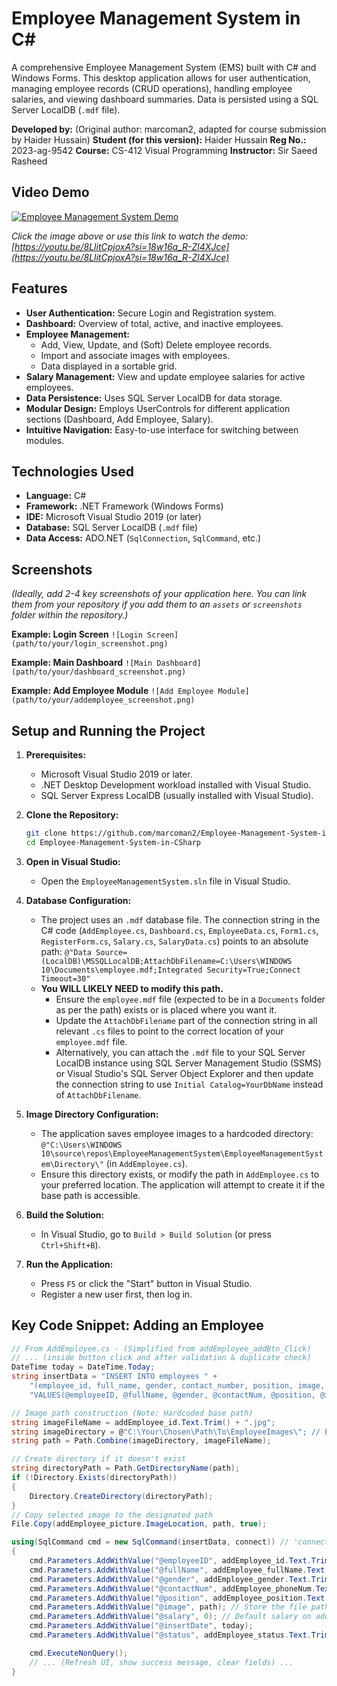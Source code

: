 # Employee Management System in C#

A comprehensive Employee Management System (EMS) built with C# and Windows Forms. This desktop application allows for user authentication, managing employee records (CRUD operations), handling employee salaries, and viewing dashboard summaries. Data is persisted using a SQL Server LocalDB (`.mdf` file).

**Developed by:** (Original author: marcoman2, adapted for course submission by Haider Hussain)
**Student (for this version):** Haider Hussain
**Reg No.:** 2023-ag-9542
**Course:** CS-412 Visual Programming
**Instructor:** Sir Saeed Rasheed

## Video Demo

[![Employee Management System Demo](https://img.youtube.com/vi/8LlitCpjoxA/0.jpg)](https://youtu.be/8LlitCpjoxA?si=18w16a_R-Zl4XJce)

*Click the image above or use this link to watch the demo: [https://youtu.be/8LlitCpjoxA?si=18w16a_R-Zl4XJce](https://youtu.be/8LlitCpjoxA?si=18w16a_R-Zl4XJce)*

## Features

*   **User Authentication:** Secure Login and Registration system.
*   **Dashboard:** Overview of total, active, and inactive employees.
*   **Employee Management:**
    *   Add, View, Update, and (Soft) Delete employee records.
    *   Import and associate images with employees.
    *   Data displayed in a sortable grid.
*   **Salary Management:** View and update employee salaries for active employees.
*   **Data Persistence:** Uses SQL Server LocalDB for data storage.
*   **Modular Design:** Employs UserControls for different application sections (Dashboard, Add Employee, Salary).
*   **Intuitive Navigation:** Easy-to-use interface for switching between modules.

## Technologies Used

*   **Language:** C#
*   **Framework:** .NET Framework (Windows Forms)
*   **IDE:** Microsoft Visual Studio 2019 (or later)
*   **Database:** SQL Server LocalDB (`.mdf` file)
*   **Data Access:** ADO.NET (`SqlConnection`, `SqlCommand`, etc.)

## Screenshots

*(Ideally, add 2-4 key screenshots of your application here. You can link them from your repository if you add them to an `assets` or `screenshots` folder within the repository.)*

**Example: Login Screen**
`![Login Screen](path/to/your/login_screenshot.png)`

**Example: Main Dashboard**
`![Main Dashboard](path/to/your/dashboard_screenshot.png)`

**Example: Add Employee Module**
`![Add Employee Module](path/to/your/addemployee_screenshot.png)`

## Setup and Running the Project

1.  **Prerequisites:**
    *   Microsoft Visual Studio 2019 or later.
    *   .NET Desktop Development workload installed with Visual Studio.
    *   SQL Server Express LocalDB (usually installed with Visual Studio).

2.  **Clone the Repository:**
    ```bash
    git clone https://github.com/marcoman2/Employee-Management-System-in-CSharp.git
    cd Employee-Management-System-in-CSharp
    ```

3.  **Open in Visual Studio:**
    *   Open the `EmployeeManagementSystem.sln` file in Visual Studio.

4.  **Database Configuration:**
    *   The project uses an `.mdf` database file. The connection string in the C# code (`AddEmployee.cs`, `Dashboard.cs`, `EmployeeData.cs`, `Form1.cs`, `RegisterForm.cs`, `Salary.cs`, `SalaryData.cs`) points to an absolute path:
        `@"Data Source=(LocalDB)\MSSQLLocalDB;AttachDbFilename=C:\Users\WINDOWS 10\Documents\employee.mdf;Integrated Security=True;Connect Timeout=30"`
    *   **You WILL LIKELY NEED to modify this path.**
        *   Ensure the `employee.mdf` file (expected to be in a `Documents` folder as per the path) exists or is placed where you want it.
        *   Update the `AttachDbFilename` part of the connection string in all relevant `.cs` files to point to the correct location of your `employee.mdf` file.
        *   Alternatively, you can attach the `.mdf` file to your SQL Server LocalDB instance using SQL Server Management Studio (SSMS) or Visual Studio's SQL Server Object Explorer and then update the connection string to use `Initial Catalog=YourDbName` instead of `AttachDbFilename`.

5.  **Image Directory Configuration:**
    *   The application saves employee images to a hardcoded directory:
        `@"C:\Users\WINDOWS 10\source\repos\EmployeeManagementSystem\EmployeeManagementSystem\Directory\"` (in `AddEmployee.cs`).
    *   Ensure this directory exists, or modify the path in `AddEmployee.cs` to your preferred location. The application will attempt to create it if the base path is accessible.

6.  **Build the Solution:**
    *   In Visual Studio, go to `Build > Build Solution` (or press `Ctrl+Shift+B`).

7.  **Run the Application:**
    *   Press `F5` or click the "Start" button in Visual Studio.
    *   Register a new user first, then log in.

## Key Code Snippet: Adding an Employee

```csharp
// From AddEmployee.cs - (Simplified from addEmployee_addBtn_Click)
// ... (inside button click and after validation & duplicate check)
DateTime today = DateTime.Today;
string insertData = "INSERT INTO employees " +
    "(employee_id, full_name, gender, contact_number, position, image, salary, insert_date, status) " +
    "VALUES(@employeeID, @fullName, @gender, @contactNum, @position, @image, @salary, @insertDate, @status)";

// Image path construction (Note: Hardcoded base path)
string imageFileName = addEmployee_id.Text.Trim() + ".jpg";
string imageDirectory = @"C:\Your\Chosen\Path\To\EmployeeImages\"; // Example, actual is more complex
string path = Path.Combine(imageDirectory, imageFileName);

// Create directory if it doesn't exist
string directoryPath = Path.GetDirectoryName(path);
if (!Directory.Exists(directoryPath))
{
    Directory.CreateDirectory(directoryPath);
}
// Copy selected image to the designated path
File.Copy(addEmployee_picture.ImageLocation, path, true);

using(SqlCommand cmd = new SqlCommand(insertData, connect)) // 'connect' is SqlConnection
{
    cmd.Parameters.AddWithValue("@employeeID", addEmployee_id.Text.Trim());
    cmd.Parameters.AddWithValue("@fullName", addEmployee_fullName.Text.Trim());
    cmd.Parameters.AddWithValue("@gender", addEmployee_gender.Text.Trim());
    cmd.Parameters.AddWithValue("@contactNum", addEmployee_phoneNum.Text.Trim());
    cmd.Parameters.AddWithValue("@position", addEmployee_position.Text.Trim());
    cmd.Parameters.AddWithValue("@image", path); // Store the file path
    cmd.Parameters.AddWithValue("@salary", 0); // Default salary on add
    cmd.Parameters.AddWithValue("@insertDate", today);
    cmd.Parameters.AddWithValue("@status", addEmployee_status.Text.Trim());

    cmd.ExecuteNonQuery();
    // ... (Refresh UI, show success message, clear fields) ...
}
